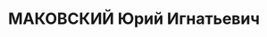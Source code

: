 ---
title: МАКОВСКИЙ Юрий Игнатьевич
description: "Род. в 1890, поляк, член ВКП(б) с 1918, в органах НКВД с 1921. \n  Награды:\
  \ 20.12.1932 - знак «Почетный работник ВЧК—ОГПУ (XV)», 20.12.1933 - знак «Почетный\
  \ работник ВЧК—ОГПУ (XV)» № 777. \n  нач. ОО УНКВД Омской обл. \n  Арестован 28.12.1935.\
  \ Осужден в особом порядке, ВМН. Расстрелян 04.11.1937, Москва. \n  Реабилитирован\
  \ 28.10.1967."
---